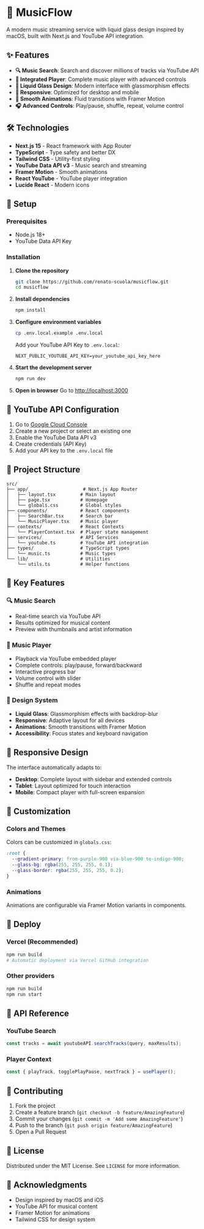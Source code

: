 # 🎵 MusicFlow

A modern music streaming service with liquid glass design inspired by macOS, built with Next.js and YouTube API integration.

## ✨ Features

- **🔍 Music Search**: Search and discover millions of tracks via YouTube API
- **🎯 Integrated Player**: Complete music player with advanced controls
- **💎 Liquid Glass Design**: Modern interface with glassmorphism effects
- **📱 Responsive**: Optimized for desktop and mobile
- **🎨 Smooth Animations**: Fluid transitions with Framer Motion
- **🎧 Advanced Controls**: Play/pause, shuffle, repeat, volume control

## 🛠️ Technologies

- **Next.js 15** - React framework with App Router
- **TypeScript** - Type safety and better DX
- **Tailwind CSS** - Utility-first styling
- **YouTube Data API v3** - Music search and streaming
- **Framer Motion** - Smooth animations
- **React YouTube** - YouTube player integration
- **Lucide React** - Modern icons

## 🚀 Setup

### Prerequisites

- Node.js 18+ 
- YouTube Data API Key

### Installation

1. **Clone the repository**
   ```bash
   git clone https://github.com/renato-scuola/musicflow.git
   cd musicflow
   ```

2. **Install dependencies**
   ```bash
   npm install
   ```

3. **Configure environment variables**
   ```bash
   cp .env.local.example .env.local
   ```
   
   Add your YouTube API Key to `.env.local`:
   ```env
   NEXT_PUBLIC_YOUTUBE_API_KEY=your_youtube_api_key_here
   ```

4. **Start the development server**
   ```bash
   npm run dev
   ```

5. **Open in browser**
   Go to [http://localhost:3000](http://localhost:3000)

## 🔧 YouTube API Configuration

1. Go to [Google Cloud Console](https://console.cloud.google.com/)
2. Create a new project or select an existing one
3. Enable the YouTube Data API v3
4. Create credentials (API Key)
5. Add your API key to the `.env.local` file

## 📁 Project Structure

```
src/
├── app/                    # Next.js App Router
│   ├── layout.tsx         # Main layout
│   ├── page.tsx           # Homepage
│   └── globals.css        # Global styles
├── components/            # React components
│   ├── SearchBar.tsx      # Search bar
│   └── MusicPlayer.tsx    # Music player
├── contexts/              # React Contexts
│   └── PlayerContext.tsx  # Player state management
├── services/              # API Services
│   └── youtube.ts         # YouTube API integration
├── types/                 # TypeScript types
│   └── music.ts           # Music types
└── lib/                   # Utilities
    └── utils.ts           # Helper functions
```

## 🎯 Key Features

### 🔍 Music Search
- Real-time search via YouTube API
- Results optimized for musical content
- Preview with thumbnails and artist information

### 🎵 Music Player
- Playback via YouTube embedded player
- Complete controls: play/pause, forward/backward
- Interactive progress bar
- Volume control with slider
- Shuffle and repeat modes

### 💎 Design System
- **Liquid Glass**: Glassmorphism effects with backdrop-blur
- **Responsive**: Adaptive layout for all devices
- **Animations**: Smooth transitions with Framer Motion
- **Accessibility**: Focus states and keyboard navigation

## 📱 Responsive Design

The interface automatically adapts to:
- **Desktop**: Complete layout with sidebar and extended controls
- **Tablet**: Layout optimized for touch interaction
- **Mobile**: Compact player with full-screen expansion

## 🎨 Customization

### Colors and Themes
Colors can be customized in `globals.css`:
```css
:root {
  --gradient-primary: from-purple-900 via-blue-900 to-indigo-900;
  --glass-bg: rgba(255, 255, 255, 0.1);
  --glass-border: rgba(255, 255, 255, 0.2);
}
```

### Animations
Animations are configurable via Framer Motion variants in components.

## 🚀 Deploy

### Vercel (Recommended)
```bash
npm run build
# Automatic deployment via Vercel GitHub integration
```

### Other providers
```bash
npm run build
npm run start
```

## 📝 API Reference

### YouTube Search
```typescript
const tracks = await youtubeAPI.searchTracks(query, maxResults);
```

### Player Context
```typescript
const { playTrack, togglePlayPause, nextTrack } = usePlayer();
```

## 🤝 Contributing

1. Fork the project
2. Create a feature branch (`git checkout -b feature/AmazingFeature`)
3. Commit your changes (`git commit -m 'Add some AmazingFeature'`)
4. Push to the branch (`git push origin feature/AmazingFeature`)
5. Open a Pull Request

## 📄 License

Distributed under the MIT License. See `LICENSE` for more information.

## 🙏 Acknowledgments

- Design inspired by macOS and iOS
- YouTube API for musical content
- Framer Motion for animations
- Tailwind CSS for design system

